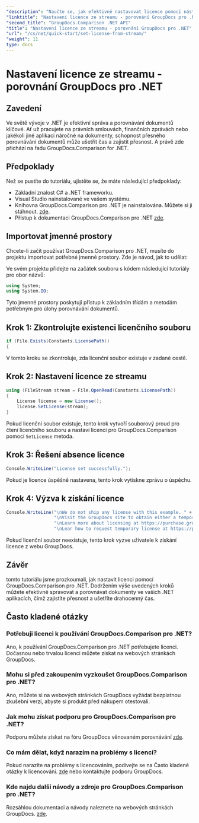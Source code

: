 ```yaml
---
"description": "Naučte se, jak efektivně nastavovat licence pomocí nástroje GroupDocs.Comparison pro .NET. S tímto tutoriálem zajistěte přesnost dokumentů a ušetřete čas."
"linktitle": "Nastavení licence ze streamu - porovnání GroupDocs pro .NET"
"second_title": "GroupDocs.Comparison .NET API"
"title": "Nastavení licence ze streamu - porovnání GroupDocs pro .NET"
"url": "/cs/net/quick-start/set-license-from-stream/"
"weight": 11
type: docs
---
```

# Nastavení licence ze streamu - porovnání GroupDocs pro .NET

## Zavedení
Ve světě vývoje v .NET je efektivní správa a porovnávání dokumentů klíčové. Ať už pracujete na právních smlouvách, finančních zprávách nebo jakékoli jiné aplikaci náročné na dokumenty, schopnost přesného porovnávání dokumentů může ušetřit čas a zajistit přesnost. A právě zde přichází na řadu GroupDocs.Comparison for .NET. 
## Předpoklady
Než se pustíte do tutoriálu, ujistěte se, že máte následující předpoklady:
- Základní znalost C# a .NET frameworku.
- Visual Studio nainstalované ve vašem systému.
- Knihovna GroupDocs.Comparison pro .NET je nainstalována. Můžete si ji stáhnout. [zde](https://releases.groupdocs.com/comparison/net/).
- Přístup k dokumentaci GroupDocs.Comparison pro .NET [zde](https://tutorials.groupdocs.com/comparison/net/).

## Importovat jmenné prostory
Chcete-li začít používat GroupDocs.Comparison pro .NET, musíte do projektu importovat potřebné jmenné prostory. Zde je návod, jak to udělat:

Ve svém projektu přidejte na začátek souboru s kódem následující tutoriály pro obor názvů:
```csharp
using System;
using System.IO;
```
Tyto jmenné prostory poskytují přístup k základním třídám a metodám potřebným pro úlohy porovnávání dokumentů.

## Krok 1: Zkontrolujte existenci licenčního souboru
```csharp
if (File.Exists(Constants.LicensePath))
{
```
V tomto kroku se zkontroluje, zda licenční soubor existuje v zadané cestě.
## Krok 2: Nastavení licence ze streamu
```csharp
using (FileStream stream = File.OpenRead(Constants.LicensePath))
{
    License license = new License();
    license.SetLicense(stream);
}
```
Pokud licenční soubor existuje, tento krok vytvoří souborový proud pro čtení licenčního souboru a nastaví licenci pro GroupDocs.Comparison pomocí `SetLicense` metoda.
## Krok 3: Řešení absence licence
```csharp
Console.WriteLine("License set successfully.");
```
Pokud je licence úspěšně nastavena, tento krok vytiskne zprávu o úspěchu.
## Krok 4: Výzva k získání licence
```csharp
Console.WriteLine("\nWe do not ship any license with this example. " +
                  "\nVisit the GroupDocs site to obtain either a temporary or permanent license. " +
                  "\nLearn more about licensing at https://purchase.groupdocs.com/faqs/licensing.
                  "\nLear how to request temporary license at https://purchase.groupdocs.com/temporary-license.");
```
Pokud licenční soubor neexistuje, tento krok vyzve uživatele k získání licence z webu GroupDocs.

## Závěr
tomto tutoriálu jsme prozkoumali, jak nastavit licenci pomocí GroupDocs.Comparison pro .NET. Dodržením výše uvedených kroků můžete efektivně spravovat a porovnávat dokumenty ve vašich .NET aplikacích, čímž zajistíte přesnost a ušetříte drahocenný čas.
## Často kladené otázky
### Potřebuji licenci k používání GroupDocs.Comparison pro .NET?
Ano, k používání GroupDocs.Comparison pro .NET potřebujete licenci. Dočasnou nebo trvalou licenci můžete získat na webových stránkách GroupDocs.
### Mohu si před zakoupením vyzkoušet GroupDocs.Comparison pro .NET?
Ano, můžete si na webových stránkách GroupDocs vyžádat bezplatnou zkušební verzi, abyste si produkt před nákupem otestovali.
### Jak mohu získat podporu pro GroupDocs.Comparison pro .NET?
Podporu můžete získat na fóru GroupDocs věnovaném porovnávání [zde](https://forum.groupdocs.com/c/comparison/12).
### Co mám dělat, když narazím na problémy s licencí?
Pokud narazíte na problémy s licencováním, podívejte se na Často kladené otázky k licencování. [zde](https://purchase.groupdocs.com/faqs/licensing) nebo kontaktujte podporu GroupDocs.
### Kde najdu další návody a zdroje pro GroupDocs.Comparison pro .NET?
Rozsáhlou dokumentaci a návody naleznete na webových stránkách GroupDocs. [zde](https://tutorials.groupdocs.com/comparison/net/).